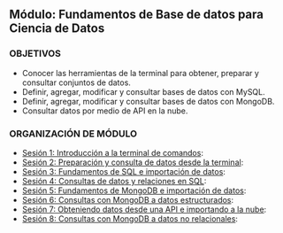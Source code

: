 ## Módulo: Fundamentos de Base de datos para Ciencia de Datos

### OBJETIVOS
- Conocer las herramientas de la terminal para obtener, preparar y consultar conjuntos de datos.
- Definir, agregar, modificar y consultar bases de datos con MySQL.
- Definir, agregar, modificar y consultar bases de datos con MongoDB.
- Consultar datos por medio de API en la nube.

### ORGANIZACIÓN DE MÓDULO

- [Sesión 1: Introducción a la terminal de comandos](Sesion-01/):
- [Sesión 2: Preparación y consulta de datos desde la terminal](Sesion-02/):
- [Sesión 3: Fundamentos de SQL e importación de datos](Sesion-03/):
- [Sesión 4: Consultas de datos y relaciones en SQL](Sesion-04/):
- [Sesión 5: Fundamentos de MongoDB e importación de datos](Sesion-05/):
- [Sesión 6: Consultas con MongoDB a datos estructurados](Sesion-06/):
- [Sesión 7: Obteniendo datos desde una API e importando a la nube](Sesion-07/):
- [Sesión 8: Consultas con MongoDB a datos no relacionales](Sesion-08/):
